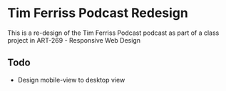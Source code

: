 # Tim Ferriss Podcast Redesign

This is a re-design of the Tim Ferriss Podcast podcast as part of a class project in ART-269 - Responsive Web Design

## Todo

- Design mobile-view to desktop view
